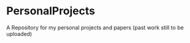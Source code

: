 # PersonalProjects
A Repository for my personal projects and papers (past work still to be uploaded)
